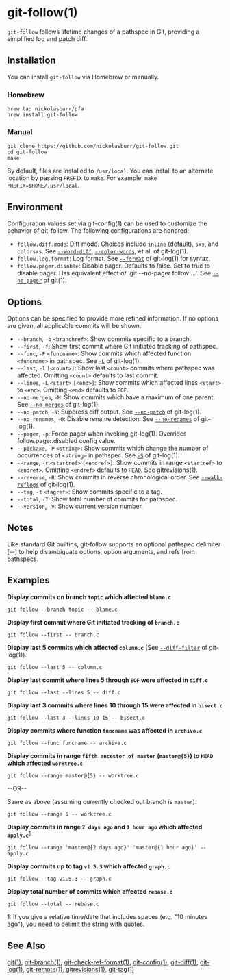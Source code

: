 # git-follow(1)

`git-follow` follows lifetime changes of a pathspec in Git, providing a simplified log and patch diff.

## Installation

You can install `git-follow` via Homebrew or manually.

### Homebrew

```
brew tap nickolasburr/pfa
brew install git-follow
```

### Manual

```
git clone https://github.com/nickolasburr/git-follow.git
cd git-follow
make
```

By default, files are installed to `/usr/local`. You can install to an alternate location by passing `PREFIX` to `make`.
For example, `make PREFIX=$HOME/.usr/local`.

## Environment

Configuration values set via git-config(1) can be used to customize the behavior of git-follow. The following configurations are honored:

+ `follow.diff.mode`: Diff mode. Choices include `inline` (default), `sxs`, and `colorsxs`. See [`--word-diff`](https://git-scm.com/docs/git-log#git-log---word-diffltmodegt), [`--color-words`](https://git-scm.com/docs/git-log#git-log---color-wordsltregexgt), et al. of git-log(1).
+ `follow.log.format`: Log format. See [`--format`](https://git-scm.com/docs/git-log#git-log---formatltformatgt) of git-log(1) for syntax.
+ `follow.pager.disable`: Disable pager. Defaults to false. Set to true to disable pager. Has equivalent effect of 'git --no-pager follow ...'. See [`--no-pager`](https://git-scm.com/docs/git#git---no-pager) of git(1).

## Options

Options can be specified to provide more refined information. If no options are given, all applicable commits will be shown.

+ `--branch`, `-b` `<branchref>`: Show commits specific to a branch.
+ `--first`, `-f`: Show first commit where Git initiated tracking of pathspec.
+ `--func`, `-F` `<funcname>`: Show commits which affected function `<funcname>` in pathspec. See [`-L`](https://git-scm.com/docs/git-log#git-log--Lltfuncnamegtltfilegt) of git-log(1).
+ `--last`, `-l` `[<count>]`: Show last `<count>` commits where pathspec was affected. Omitting `<count>` defaults to last commit.
+ `--lines`, `-L` `<start>` `[<end>]`: Show commits which affected lines `<start>` to `<end>`. Omitting `<end>` defaults to `EOF`.
+ `--no-merges`, `-M`: Show commits which have a maximum of one parent. See [`--no-merges`](https://git-scm.com/docs/git-log#git-log---no-merges) of git-log(1).
+ `--no-patch`, `-N`: Suppress diff output. See [`--no-patch`](https://git-scm.com/docs/git-log#git-log---no-patch) of git-log(1).
+ `--no-renames`, `-O`: Disable rename detection. See [`--no-renames`](https://git-scm.com/docs/git-log#git-log---no-renames) of git-log(1).
+ `--pager`, `-p`: Force pager when invoking git-log(1). Overrides follow.pager.disabled config value.
+ `--pickaxe`, `-P` `<string>`: Show commits which change the number of occurrences of `<string>` in pathspec. See [`-S`](https://git-scm.com/docs/git-log#git-log--Sltstringgt) of git-log(1).
+ `--range`, `-r` `<startref>` `[<endref>]`: Show commits in range `<startref>` to `<endref>`. Omitting `<endref>` defaults to `HEAD`. See gitrevisions(1).
+ `--reverse`, `-R`: Show commits in reverse chronological order. See [`--walk-reflogs`](https://git-scm.com/docs/git-log#git-log---walk-reflogs) of git-log(1).
+ `--tag`, `-t` `<tagref>`: Show commits specific to a tag.
+ `--total`, `-T`: Show total number of commits for pathspec.
+ `--version`, `-V`: Show current version number.

## Notes

Like standard Git builtins, git-follow supports an optional pathspec delimiter [--] to help disambiguate options, option arguments, and refs from pathspecs.

## Examples

**Display commits on branch `topic` which affected `blame.c`**

```
git follow --branch topic -- blame.c
```

**Display first commit where Git initiated tracking of `branch.c`**

```
git follow --first -- branch.c
```

**Display last 5 commits which affected `column.c`** (See [`--diff-filter`](https://git-scm.com/docs/git-log#git-log---diff-filterACDMRTUXB82308203) of git-log(1)).

```
git follow --last 5 -- column.c
```

**Display last commit where lines 5 through `EOF` were affected in `diff.c`**

```
git follow --last --lines 5 -- diff.c
```

**Display last 3 commits where lines 10 through 15 were affected in `bisect.c`**

```
git follow --last 3 --lines 10 15 -- bisect.c
```

**Display commits where function `funcname` was affected in `archive.c`**

```
git follow --func funcname -- archive.c
```

**Display commits in range `fifth ancestor of master` (`master@{5}`) to `HEAD` which affected `worktree.c`**

```
git follow --range master@{5} -- worktree.c
```

--OR--

Same as above (assuming currently checked out branch is `master`).

```
git follow --range 5 -- worktree.c
```

**Display commits in range `2 days ago` and `1 hour ago` which affected `apply.c`**<sup>[1](#relative-format)</sup>

```
git follow --range 'master@{2 days ago}' 'master@{1 hour ago}' -- apply.c
```

**Display commits up to tag `v1.5.3` which affected `graph.c`**

```
git follow --tag v1.5.3 -- graph.c
```

**Display total number of commits which affected `rebase.c`**

```
git follow --total -- rebase.c
```

<a name="#relative-format">1</a>: If you give a relative time/date that includes spaces (e.g. "10 minutes ago"), you need to delimit the string with quotes.

## See Also

[git(1)](https://git-scm.com/docs/git), [git-branch(1)](https://git-scm.com/docs/git-branch), [git-check-ref-format(1)](https://git-scm.com/docs/git-check-ref-format), [git-config(1)](https://git-scm.com/docs/git-config), [git-diff(1)](https://git-scm.com/docs/git-diff), [git-log(1)](https://git-scm.com/docs/git-log), [git-remote(1)](https://git-scm.com/docs/git-remote), [gitrevisions(1)](https://git-scm.com/docs/gitrevisions), [git-tag(1)](https://git-scm.com/docs/git-tag)
